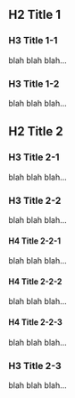 <!-- toc -->

## H2 Title 1

### H3 Title 1-1
blah blah blah...

### H3 Title 1-2
blah blah blah...

## H2 Title 2

### H3 Title 2-1
blah blah blah...

### H3 Title 2-2
blah blah blah...

#### H4 Title 2-2-1
blah blah blah...

#### H4 Title 2-2-2
blah blah blah...

#### H4 Title 2-2-3
blah blah blah...

### H3 Title 2-3
blah blah blah...

